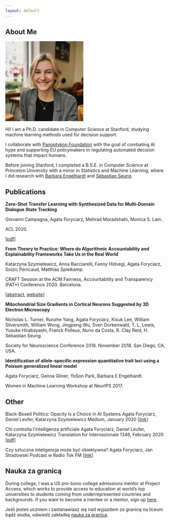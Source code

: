 ```yaml
---
layout: default
---
```


## About Me

<img class="profile-picture" src="blond_twarz.jpg">

Hi! I am a Ph.D. candidate in Computer Science at Stanford, studying machine learning methods used for decision support.

I collaborate with [Panoptykon Foundation](https://en.panoptykon.org) with the goal of combating AI hype and supporting EU policymakers in regulating automated decision systems that impact humans.

Before joining Stanford, I completed a B.S.E. in Computer Science at Princeton University with a minor in Statistics and Machine Learning, where I did research with [Barbara Engelhardt](http://beehive.cs.princeton.edu/) and [Sebastian Seung](http://seunglab.org/).

## Publications

**Zero-Shot Transfer Learning with Synthesized Data for Multi-Domain Dialogue State Tracking**

Giovanni Campagna, Agata Foryciarz, Mehrad Moradshahi, Monica S. Lam.

ACL 2020.

[[pdf](https://almond-static.stanford.edu/papers/multiwoz-acl2020.pdf)]

**From Theory to Practice: Where do Algorithmic Accountability and Explainability Frameworks Take Us in the Real World**

Katarzyna Szymielewicz, Anna Bacciarelli, Fanny Hidvegi, Agata Foryciarz, Soizic Pénicaud, Matthias Spielkamp.

CRAFT Session at the ACM Fairness, Accountability and Transparency (FAT*) Conference 2020. Barcelona.

[[abstract](https://dl.acm.org/doi/abs/10.1145/3351095.3375683), [website](https://algorithmwatch.org/en/fat-2020-craft-session-from-theory-to-practice/)]

**Mitochondrial Size Gradients in Cortical Neurons Suggested by 3D Electron Microscopy**

Nicholas L. Turner, Runzhe Yang, Agata Foryciarz, Kisuk Lee, William Silversmith, William Wong, Jingpeng Wu, Sven Dorkenwald, T. L. Lewis, Yusuke Hirabayashi, Franck Polleux, Nuno da Costa, R. Clay Reid, H. Sebastian Seung.

Society for Neuroscience Conference 2018. November 2018. San Diego, CA, USA.

**Identification of allele-specific expression quantitative trait loci using a Poisson generalized linear model**

Agata Foryciarz, Genna Gliner, YoSon Park, Barbara E Engelhardt.

Women in Machine Learning Workshop at NeurIPS 2017.

## Other

Black-Boxed Politics: Opacity is a Choice in AI Systems
Agata Foryciarz, Daniel Leufer, Katarzyna Szymielewicz
Medium, January 2020
[[link](https://medium.com/@szymielewicz/black-boxed-politics-cebc0d5a54ad)]

Chi controlla l’intelligenza artificiale 
Agata Foryciarz, Daniel Leufer, Katarzyna Szymielewicz
Translation for Internazionale 1346, February 2020
[[pdf](http://www.dmi.unict.it/~ggiuffrida/Internazionale1346.pdf)]

Czy sztuczna inteligencja może być obiektywna?
Agata Foryciarz, Jan Stradowski
Podcast w Radio Tok FM
[[link](https://audycje.tokfm.pl/podcast/76088,Czy-sztuczna-inteligencja-moze-byc-obiektywna)]

## Nauka za granicą

During college, I was a US pro-bono college admissions mentor at Project Access, which works to provide access to education at world’s top universities to students coming from underrepresented countries and backgrounds. If you want to become a mentee or a mentor, sign up [here](https://projectaccess.org/).

Jeśli jesteś uczniem i zastanawiasz się nad wyjazdem za granicę na liceum bądź studia,  odwiedź zakładkę [nauka za granicą]().

